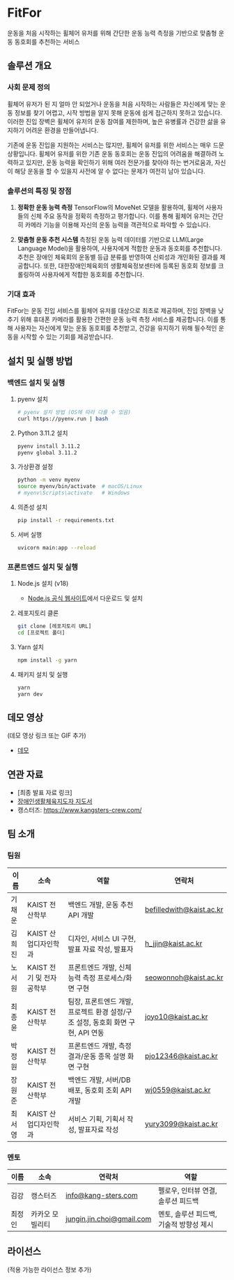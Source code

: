 # FitFor

운동을 처음 시작하는 휠체어 유저를 위해 간단한 운동 능력 측정을 기반으로 맞춤형 운동 동호회를 추천하는 서비스

## 솔루션 개요

### 사회 문제 정의

휠체어 유저가 된 지 얼마 안 되었거나 운동을 처음 시작하는 사람들은 자신에게 맞는 운동 정보를 찾기 어렵고, 시작 방법을 알지 못해 운동에 쉽게 접근하지 못하고 있습니다. 이러한 진입 장벽은 휠체어 유저의 운동 참여를 제한하며, 높은 유병률과 건강한 삶을 유지하기 어려운 환경을 만들어냅니다.

기존에 운동 진입을 지원하는 서비스는 많지만, 휠체어 유저를 위한 서비스는 매우 드문 상황입니다. 휠체어 유저를 위한 기존 운동 동호회는 운동 진입의 어려움을 해결하려 노력하고 있지만, 운동 능력을 확인하기 위해 여러 전문가를 찾아야 하는 번거로움과, 자신이 해당 운동을 할 수 있을지 사전에 알 수 없다는 문제가 여전히 남아 있습니다.

### 솔루션의 특징 및 장점

1. **정확한 운동 능력 측정**
   TensorFlow의 MoveNet 모델을 활용하여, 휠체어 사용자들의 신체 주요 동작을 정확히 측정하고 평가합니다. 이를 통해 휠체어 유저는 간단히 카메라 기능을 이용해 자신의 운동 능력을 객관적으로 파악할 수 있습니다.

2. **맞춤형 운동 추천 시스템**
   측정된 운동 능력 데이터를 기반으로 LLM(Large Language Model)을 활용하여, 사용자에게 적합한 운동과 동호회를 추천합니다. 추천은 장애인 체육회의 운동별 등급 분류를 반영하여 신뢰성과 개인화된 결과를 제공합니다. 또한, 대한장애인체육회의 생활체육정보센터에 등록된 동호회 정보를 크롤링하여 사용자에게 적합한 동호회를 추천합니다.

### 기대 효과

FitFor는 운동 진입 서비스를 휠체어 유저를 대상으로 최초로 제공하며, 진입 장벽을 낮추기 위해 휴대폰 카메라를 활용한 간편한 운동 능력 측정 서비스를 제공합니다. 이를 통해 사용자는 자신에게 맞는 운동 동호회를 추천받고, 건강을 유지하기 위해 필수적인 운동을 시작할 수 있는 기회를 제공받습니다.

## 설치 및 실행 방법

### 백엔드 설치 및 실행

1. pyenv 설치
   ```bash
   # pyenv 설치 방법 (OS에 따라 다를 수 있음)
   curl https://pyenv.run | bash
   ```

2. Python 3.11.2 설치
   ```bash
   pyenv install 3.11.2
   pyenv global 3.11.2
   ```

3. 가상환경 설정
   ```bash
   python -m venv myenv
   source myenv/bin/activate  # macOS/Linux
   # myenv\Scripts\activate   # Windows
   ```

4. 의존성 설치
   ```bash
   pip install -r requirements.txt
   ```

5. 서버 실행
   ```bash
   uvicorn main:app --reload
   ```

### 프론트엔드 설치 및 실행

1. Node.js 설치 (v18)
   - [Node.js 공식 웹사이트](https://nodejs.org/ko/)에서 다운로드 및 설치

2. 레포지토리 클론
   ```bash
   git clone [레포지토리 URL]
   cd [프로젝트 폴더]
   ```

3. Yarn 설치
   ```bash
   npm install -g yarn
   ```

4. 패키지 설치 및 실행
   ```bash
   yarn
   yarn dev
   ```

## 데모 영상

(데모 영상 링크 또는 GIF 추가)
- [데모](https://fitfor.vercel.app)
## 연관 자료

- [최종 발표 자료 링크]
- [장애인생활체육지도자 지도서](https://dvoucher.kspo.or.kr/file/1.%20%EB%8C%80%ED%95%9C%EC%9E%A5%EC%95%A0%EC%9D%B8%EC%B2%B4%EC%9C%A1%ED%9A%8C_%EC%9E%A5%EC%95%A0%EC%9D%B8%EC%8A%A4%ED%8F%AC%EC%B8%A0%EC%9D%98%20%EC%9D%B4%ED%95%B4.pdf)
- 캥스터즈: https://www.kangsters-crew.com/

## 팀 소개

### 팀원

| 이름 | 소속 | 역할 | 연락처 |
|------|----|----|--------|
| 기채운 | KAIST 전산학부 | 백엔드 개발, 운동 추천 API 개발 | befilledwith@kaist.ac.kr |
| 김희진 | KAIST 산업디자인학과 | 디자인, 서비스 UI 구현, 발표 자료 작성, 발표자 | h_jjin@kaist.ac.kr |
| 노서원 | KAIST 전기 및 전자공학부 | 프론트엔드 개발, 신체 능력 측정 프로세스/화면 구현 | seowonnoh@kaist.ac.kr |
| 최종윤 | KAIST 전산학부 | 팀장, 프론트엔드 개발, 프로젝트 환경 설정/구조 설정, 동호회 화면 구현, API 연동 | joyo10@kaist.ac.kr |
| 박정원 | KAIST 전산학부 | 프론트엔드 개발, 측정 결과/운동 종목 설명 화면 구현 | pjo12346@kaist.ac.kr |
| 장원준 | KAIST 전산학부 | 백엔드 개발, 서버/DB 배포, 동호회 조회 API 개발 | wj0559@kaist.ac.kr |
| 최서영 | KAIST 산업디자인학과 | 서비스 기획, 기획서 작성, 발표자료 작성 | yury3099@kaist.ac.kr |

### 멘토

| 이름 | 소속 | 연락처 | 역할 |
|------|------|--------|------|
| 김강 | 캥스터즈 | info@kang-sters.com | 펠로우, 인터뷰 연결, 솔루션 피드백 |
| 최정인 | 카카오 모빌리티 | jungin.jin.choi@gmail.com | 멘토, 솔루션 피드백, 기술적 방향성 제시 |


## 라이선스

(적용 가능한 라이선스 정보 추가)

